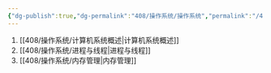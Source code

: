 ```yaml
---
{"dg-publish":true,"dg-permalink":"408/操作系统/操作系统","permalink":"/408/操作系统/操作系统/","dgHomeLink":true,"dgPassFrontmatter":false}
---
```



1. [[408/操作系统/计算机系统概述|计算机系统概述]]
2. [[408/操作系统/进程与线程|进程与线程]]
3. [[408/操作系统/内存管理|内存管理]]